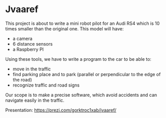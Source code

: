 # Jvaaref

This project is about to write a mini robot pilot for an Audi RS4 which is 10 times smaller than the original one. This model will have:
*  a camera
*  6 distance sensors
*  a Raspberry PI

Using these tools, we have to write a program to the car to be able to:
*  move in the traffic
*  find parking place and to park (parallel or perpendicular to the edge of the road)
*  recognize traffic and road signs

Our scope is to make a precise software, which avoid accidents and can navigate easily in the traffic.


Presentation:
	https://prezi.com/gorktroc1xab/jvaaref/

